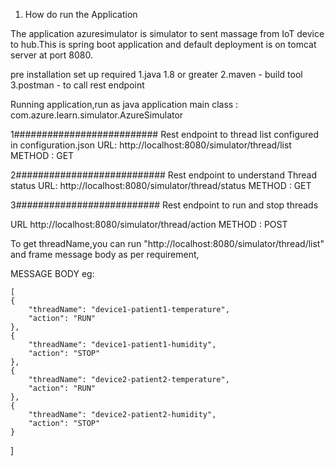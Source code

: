 1. How do run the Application

The application azuresimulator is simulator to sent massage from IoT device to hub.This is spring boot application and default deployment is on tomcat server at port 8080.

pre installation set up required
	1.java 1.8 or greater
	2.maven - build tool 
	3.postman - to call rest endpoint

Running application,run as java application
main class : com.azure.learn.simulator.AzureSimulator

1##########################
Rest endpoint to thread list configured in configuration.json
URL: 
http://localhost:8080/simulator/thread/list
METHOD : GET

2###########################
Rest endpoint to understand Thread status
URL: 
http://localhost:8080/simulator/thread/status
METHOD : GET
	
3##########################
Rest endpoint to run and stop threads

URL 
http://localhost:8080/simulator/thread/action
METHOD : POST

To get threadName,you can run "http://localhost:8080/simulator/thread/list" and frame message body as per requirement,

MESSAGE BODY eg:

	[
	{
		"threadName": "device1-patient1-temperature",
		"action": "RUN"
	},
	{
		"threadName": "device1-patient1-humidity",
		"action": "STOP"
	},
	{
		"threadName": "device2-patient2-temperature",
		"action": "RUN"
	},
	{
		"threadName": "device2-patient2-humidity",
		"action": "STOP"
	}
   ]